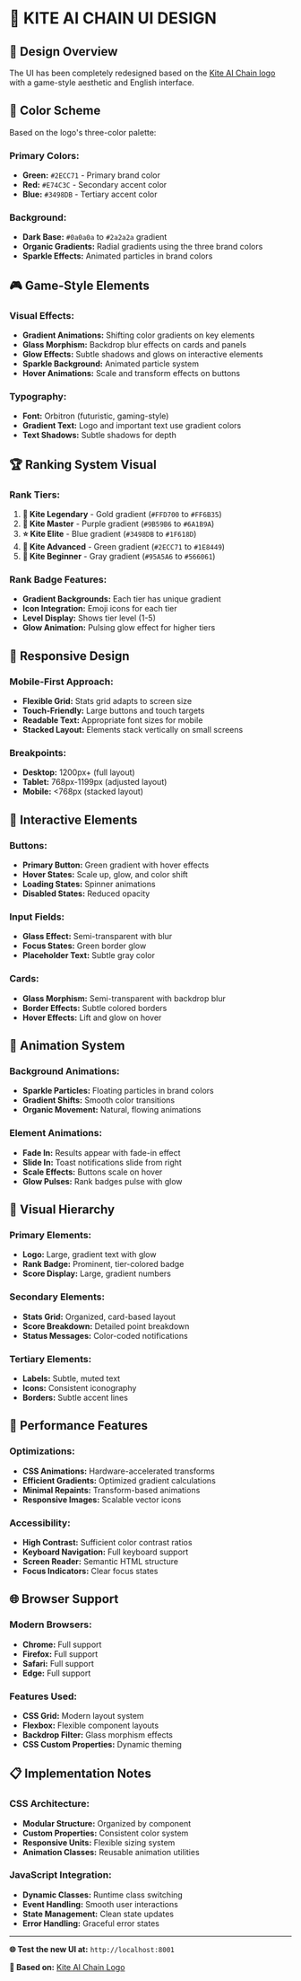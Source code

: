 # 🎨 KITE AI CHAIN UI DESIGN

## 🎯 **Design Overview**
The UI has been completely redesigned based on the [Kite AI Chain logo](https://testnet.kitescan.ai/assets/configs/network_logo.svg) with a game-style aesthetic and English interface.

## 🎨 **Color Scheme**
Based on the logo's three-color palette:

### **Primary Colors:**
- **Green:** `#2ECC71` - Primary brand color
- **Red:** `#E74C3C` - Secondary accent color  
- **Blue:** `#3498DB` - Tertiary accent color

### **Background:**
- **Dark Base:** `#0a0a0a` to `#2a2a2a` gradient
- **Organic Gradients:** Radial gradients using the three brand colors
- **Sparkle Effects:** Animated particles in brand colors

## 🎮 **Game-Style Elements**

### **Visual Effects:**
- **Gradient Animations:** Shifting color gradients on key elements
- **Glass Morphism:** Backdrop blur effects on cards and panels
- **Glow Effects:** Subtle shadows and glows on interactive elements
- **Sparkle Background:** Animated particle system
- **Hover Animations:** Scale and transform effects on buttons

### **Typography:**
- **Font:** Orbitron (futuristic, gaming-style)
- **Gradient Text:** Logo and important text use gradient colors
- **Text Shadows:** Subtle shadows for depth

## 🏆 **Ranking System Visual**

### **Rank Tiers:**
1. **👑 Kite Legendary** - Gold gradient (`#FFD700` to `#FF6B35`)
2. **💎 Kite Master** - Purple gradient (`#9B59B6` to `#6A1B9A`)
3. **⭐ Kite Elite** - Blue gradient (`#3498DB` to `#1F618D`)
4. **🚀 Kite Advanced** - Green gradient (`#2ECC71` to `#1E8449`)
5. **🌱 Kite Beginner** - Gray gradient (`#95A5A6` to `#566061`)

### **Rank Badge Features:**
- **Gradient Backgrounds:** Each tier has unique gradient
- **Icon Integration:** Emoji icons for each tier
- **Level Display:** Shows tier level (1-5)
- **Glow Animation:** Pulsing glow effect for higher tiers

## 📱 **Responsive Design**

### **Mobile-First Approach:**
- **Flexible Grid:** Stats grid adapts to screen size
- **Touch-Friendly:** Large buttons and touch targets
- **Readable Text:** Appropriate font sizes for mobile
- **Stacked Layout:** Elements stack vertically on small screens

### **Breakpoints:**
- **Desktop:** 1200px+ (full layout)
- **Tablet:** 768px-1199px (adjusted layout)
- **Mobile:** <768px (stacked layout)

## 🎯 **Interactive Elements**

### **Buttons:**
- **Primary Button:** Green gradient with hover effects
- **Hover States:** Scale up, glow, and color shift
- **Loading States:** Spinner animations
- **Disabled States:** Reduced opacity

### **Input Fields:**
- **Glass Effect:** Semi-transparent with blur
- **Focus States:** Green border glow
- **Placeholder Text:** Subtle gray color

### **Cards:**
- **Glass Morphism:** Semi-transparent with backdrop blur
- **Border Effects:** Subtle colored borders
- **Hover Effects:** Lift and glow on hover

## 🌟 **Animation System**

### **Background Animations:**
- **Sparkle Particles:** Floating particles in brand colors
- **Gradient Shifts:** Smooth color transitions
- **Organic Movement:** Natural, flowing animations

### **Element Animations:**
- **Fade In:** Results appear with fade-in effect
- **Slide In:** Toast notifications slide from right
- **Scale Effects:** Buttons scale on hover
- **Glow Pulses:** Rank badges pulse with glow

## 🎨 **Visual Hierarchy**

### **Primary Elements:**
- **Logo:** Large, gradient text with glow
- **Rank Badge:** Prominent, tier-colored badge
- **Score Display:** Large, gradient numbers

### **Secondary Elements:**
- **Stats Grid:** Organized, card-based layout
- **Score Breakdown:** Detailed point breakdown
- **Status Messages:** Color-coded notifications

### **Tertiary Elements:**
- **Labels:** Subtle, muted text
- **Icons:** Consistent iconography
- **Borders:** Subtle accent lines

## 🚀 **Performance Features**

### **Optimizations:**
- **CSS Animations:** Hardware-accelerated transforms
- **Efficient Gradients:** Optimized gradient calculations
- **Minimal Repaints:** Transform-based animations
- **Responsive Images:** Scalable vector icons

### **Accessibility:**
- **High Contrast:** Sufficient color contrast ratios
- **Keyboard Navigation:** Full keyboard support
- **Screen Reader:** Semantic HTML structure
- **Focus Indicators:** Clear focus states

## 🌐 **Browser Support**

### **Modern Browsers:**
- **Chrome:** Full support
- **Firefox:** Full support
- **Safari:** Full support
- **Edge:** Full support

### **Features Used:**
- **CSS Grid:** Modern layout system
- **Flexbox:** Flexible component layouts
- **Backdrop Filter:** Glass morphism effects
- **CSS Custom Properties:** Dynamic theming

## 📋 **Implementation Notes**

### **CSS Architecture:**
- **Modular Structure:** Organized by component
- **Custom Properties:** Consistent color system
- **Responsive Units:** Flexible sizing system
- **Animation Classes:** Reusable animation utilities

### **JavaScript Integration:**
- **Dynamic Classes:** Runtime class switching
- **Event Handling:** Smooth user interactions
- **State Management:** Clean state updates
- **Error Handling:** Graceful error states

---

**🌐 Test the new UI at:** `http://localhost:8001`

**🎨 Based on:** [Kite AI Chain Logo](https://testnet.kitescan.ai/assets/configs/network_logo.svg)
